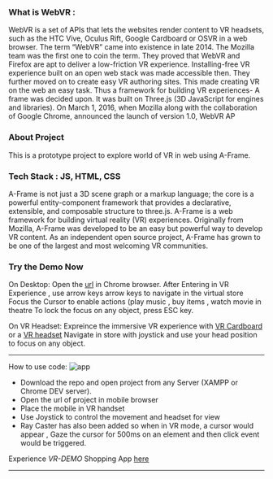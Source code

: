 ### What is WebVR :

WebVR is a set of APIs that lets the websites render content to VR headsets, such as the HTC Vive, Oculus Rift, Google Cardboard or OSVR in a web browser.
The term “WebVR” came into existence in late 2014. The Mozilla team was the first one to coin the term. They proved that WebVR and Firefox are apt to deliver a low-friction VR experience. Installing-free VR experience built on an open web stack was made accessible then. They further moved on to create easy VR authoring sites. This made creating VR on the web an easy task. Thus a framework for building VR experiences- A frame was decided upon. It was built on Three.js (3D JavaScript for engines and libraries). On March 1, 2016, when Mozilla along with the collaboration of Google Chrome, announced the launch of version 1.0, WebVR AP

### About Project
  This is a prototype project to explore world of VR in web using A-Frame.
    
### Tech Stack : JS, HTML, CSS
 A-Frame is not just a 3D scene graph or a markup language; the core is a powerful entity-component framework that provides a    declarative, extensible, and composable structure to three.js.
  A-Frame is a web framework for building virtual reality (VR) experiences. 
  Originally from Mozilla, A-Frame was developed to be an easy but powerful way to develop VR content. 
  As an independent open source project, A-Frame has grown to be one of the largest and most welcoming VR communities. 

### Try the Demo Now
On Desktop:
Open the [url](https://bhupendra1011.github.io/VR-Shopping-Experience/) in Chrome browser.
After Entering in VR Experience , use arrow keys arrow keys to navigate in the virtual store
Focus the Cursor to enable actions (play music , buy items , watch movie in theatre
To lock the focus on any object, press ESC key.

On VR Headset:
Expreince the immersive VR experience with [VR Cardboard](https://arvr.google.com/cardboard/) or a [VR headset](https://www.amazon.in/Virtual-Reality-Headset-Headphones-Controller/dp/B097JY28RX/ref=sr_1_4?crid=2ZQTGOCOHBF12&dchild=1&keywords=vr+headset+with+controller&qid=1630296873&sprefix=VR+headset+with+%2Caps%2C313&sr=8-4) 
Navigate in store with joystick and use your head position to focus on any object.
  
---  
How to use code:
![app](https://i.ibb.co/zfM2p2r/VR-shopping-app.png)

- Download the repo and open project from any Server (XAMPP or Chrome DEV server). 
- Open the url of project in mobile browser
- Place the mobile in VR handset
- Use Joystick to control the movement and headset for view
- Ray Caster has also been added so when in VR mode, a cursor would appear , Gaze the cursor for 500ms on an element and then click event would be triggered.

Experience *VR-DEMO* Shopping App [here](https://bhupendra1011.github.io/VR-Shopping-Experience/)

---



 
  
 
